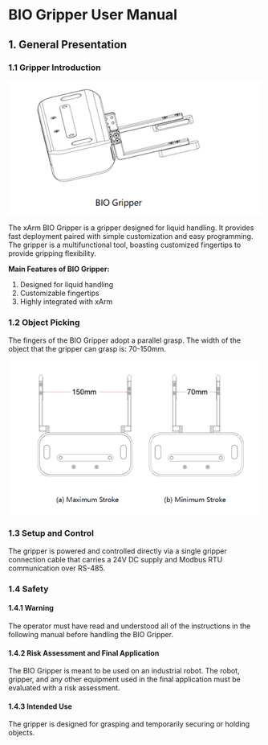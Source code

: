 # BIO Gripper User Manual


## 1. General Presentation

### 1.1 Gripper Introduction

![img.png](assets/img.png)

The xArm BIO Gripper is a gripper designed for liquid handling. It provides fast deployment paired with simple customization and easy programming. The gripper is a multifunctional tool, boasting customized fingertips to provide gripping flexibility.

**Main Features of BIO Gripper:**

1. Designed for liquid handling
2. Customizable fingertips
3. Highly integrated with xArm

### 1.2 Object Picking

The fingers of the BIO Gripper adopt a parallel grasp. The width of the object that the gripper can grasp is: 70-150mm.

![img_1.png](assets/img_1.png)

### 1.3 Setup and Control

The gripper is powered and controlled directly via a single gripper connection cable that carries a 24V DC supply and Modbus RTU communication over RS-485.

### 1.4 Safety

#### 1.4.1 Warning

The operator must have read and understood all of the instructions in the following manual before handling the BIO Gripper.

#### 1.4.2 Risk Assessment and Final Application

The BIO Gripper is meant to be used on an industrial robot. The robot, gripper, and any other equipment used in the final application must be evaluated with a risk assessment.

#### 1.4.3 Intended Use

The gripper is designed for grasping and temporarily securing or holding objects.



